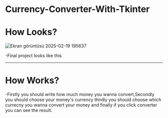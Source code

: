 # Currency-Converter-With-Tkinter

<h1>How Looks?</h1>

![Ekran görüntüsü 2025-02-19 195637](https://github.com/user-attachments/assets/20f7c7cc-cb9d-4045-9c3b-48b21f818e59)

-Final project looks like this
<hr/>

<h1>How Works?</h1>
-Firstly you should write how much money you wanna convert,Secondly you should choose your money's currency thirdly you should choose which currecny you wanna convert your money and finally if you click converter you can see the result.

